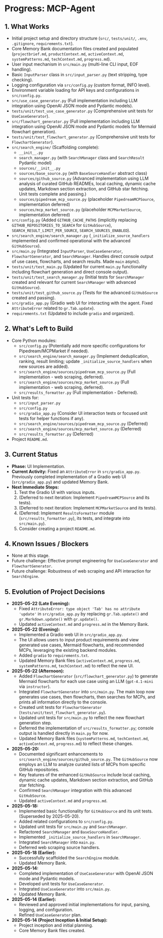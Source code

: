 # Progress: MCP-Agent

## 1. What Works

- Initial project setup and directory structure (`src/`, `tests/unit/`, `.env`, `.gitignore`, `requirements.txt`).
- Core Memory Bank documentation files created and populated (`projectbrief.md`, `productContext.md`, `activeContext.md`, `systemPatterns.md`, `techContext.md`, `progress.md`).
- User input mechanism in `src/main.py` (multi-line CLI input, EOF handling).
- Basic `InputParser` class in `src/input_parser.py` (text stripping, type checking).
- Logging configuration via `src/config.py` (custom format, INFO level).
- Environment variable loading for API keys and configurations in `src/config.py`.
- `src/use_case_generator.py` (Full implementation including LLM integration using OpenAI JSON mode and Pydantic models).
- `tests/unit/test_use_case_generator.py` (Comprehensive unit tests for `UseCaseGenerator`).
- `src/flowchart_generator.py` (Full implementation including LLM integration using OpenAI JSON mode and Pydantic models for Mermaid flowchart generation).
- `tests/unit/test_flowchart_generator.py` (Comprehensive unit tests for `FlowchartGenerator`).
- `src/search_engine/` (Scaffolding complete):
  - `__init__.py`
  - `search_manager.py` (with `SearchManager` class and `SearchResult` Pydantic model)
  - `sources/__init__.py`
  - `sources/base_source.py` (with `BaseSourceHandler` abstract class)
  - `sources/github_source.py` (Advanced implementation using LLM analysis of curated GitHub READMEs, local caching, dynamic cache updates, Markdown section extraction, and GitHub star fetching. Unit tests complete and passing.)
  - `sources/pipedream_mcp_source.py` (placeholder `PipedreamMCPSource`, implementation deferred)
  - `sources/mcp_market_source.py` (placeholder `MCPMarketSource`, implementation deferred)
- `src/config.py` (Added `GITHUB_CACHE_PATHS` (implicitly replacing `GITHUB_REPOSITORIES_TO_SEARCH` for `GitHubSource`), `SEARCH_RESULT_LIMIT_PER_SOURCE`, `SEARCH_SOURCES_ENABLED`).
- `src/search_engine/search_manager.py` (`_initialize_source_handlers` implemented and confirmed operational with the advanced `GitHubSource`).
- `src/main.py` (Integrated `InputParser`, `UseCaseGenerator`, `FlowchartGenerator`, and `SearchManager`. Handles direct console output of use cases, flowcharts, and search results. Made `main` async).
- `tests/unit/test_main.py` (Updated for current `main.py` functionality including flowchart generation and direct console output).
- `tests/unit/test_search_manager.py` (Initial tests for `SearchManager` created and relevant for current `SearchManager` with advanced `GitHubSource`).
- `tests/unit/test_github_source.py` (Tests for the advanced `GitHubSource` created and passing).
- `src/gradio_app.py` (Gradio web UI for interacting with the agent. Fixed `AttributeError` related to `gr.Tab.update`).
- `requirements.txt` (Updated to include `gradio` and organized).

## 2. What's Left to Build

- Core Python modules:
  - `src/config.py` (Potentially add more specific configurations for Pipedream/MCPMarket if needed).
  - `src/search_engine/search_manager.py` (Implement deduplication, ranking, result limiting; update `_initialize_source_handlers` when new sources are added).
  - `src/search_engine/sources/pipedream_mcp_source.py` (Full implementation - web scraping, deferred).
  - `src/search_engine/sources/mcp_market_source.py` (Full implementation - web scraping, deferred).
  - `src/results_formatter.py` (Full implementation - Deferred).
- Unit tests for:
  - `src/input_parser.py`
  - `src/config.py`
  - `src/gradio_app.py` (Consider UI interaction tests or focused unit tests for helper functions if any).
  - `src/search_engine/sources/pipedream_mcp_source.py` (Deferred)
  - `src/search_engine/sources/mcp_market_source.py` (Deferred)
  - `src/results_formatter.py` (Deferred)
- Project `README.md`.

## 3. Current Status

- **Phase:** UI Implementation.
- **Current Activity:** Fixed an `AttributeError` in `src/gradio_app.py`. Previously completed implementation of a Gradio web UI (`src/gradio_app.py`) and updated Memory Bank.
- **Next Immediate Steps:**
    1. Test the Gradio UI with various inputs.
    2. (Deferred to next iteration: Implement `PipedreamMCPSource` and its tests).
    3. (Deferred to next iteration: Implement `MCPMarketSource` and its tests).
    4. (Deferred: Implement `ResultsFormatter` module (`src/results_formatter.py`), its tests, and integrate into `src/main.py`).
    5. Consider creating a project `README.md`.

## 4. Known Issues / Blockers

- None at this stage.
- Future challenge: Effective prompt engineering for `UseCaseGenerator` and `FlowchartGenerator`.
- Future challenge: Robustness of web scraping and API interaction for `SearchEngine`.

## 5. Evolution of Project Decisions

- **2025-05-22 (Late Evening):**
  - Fixed `AttributeError: type object 'Tab' has no attribute 'update'` in `src/gradio_app.py` by replacing `gr.Tab.update()` and `gr.Markdown.update()` with `gr.update()`.
  - Updated `activeContext.md` and `progress.md` in the Memory Bank.
- **2025-05-22 (Evening):**
  - Implemented a Gradio web UI in `src/gradio_app.py`.
  - The UI allows users to input product requirements and view generated use cases, Mermaid flowcharts, and recommended MCPs, leveraging the existing backend modules.
  - Added `gradio` to `requirements.txt`.
  - Updated Memory Bank files (`activeContext.md`, `progress.md`, `systemPatterns.md`, `techContext.md`) to reflect the new UI.
- **2025-05-22 (Afternoon):**
  - Added `FlowchartGenerator` (`src/flowchart_generator.py`) to generate Mermaid flowcharts for each use case using an LLM (`gpt-4.1-mini` via `instructor`).
  - Integrated `FlowchartGenerator` into `src/main.py`. The main loop now generates use cases, then flowcharts, then searches for MCPs, and prints all information directly to the console.
  - Created unit tests for `FlowchartGenerator` (`tests/unit/test_flowchart_generator.py`).
  - Updated unit tests for `src/main.py` to reflect the new flowchart generation step.
  - Deferred the implementation of `src/results_formatter.py`; console output is handled directly in `main.py` for now.
  - Updated Memory Bank files (`systemPatterns.md`, `techContext.md`, `activeContext.md`, `progress.md`) to reflect these changes.
- **2025-05-20:**
  - Documented significant enhancements to `src/search_engine/sources/github_source.py`. The `GitHubSource` now employs an LLM to analyze curated lists of MCPs from specific GitHub repositories.
  - Key features of the enhanced `GitHubSource` include local caching, dynamic cache updates, Markdown section extraction, and GitHub star fetching.
  - Confirmed `SearchManager` integration with this advanced `GitHubSource`.
  - Updated `activeContext.md` and `progress.md`.
- **2025-05-18:**
  - Implemented basic functionality for `GitHubSource` and its unit tests. (Superseded by 2025-05-20).
  - Added related configurations to `src/config.py`.
  - Updated unit tests for `src/main.py` and `SearchManager`.
  - Refactored `SearchManager` and `BaseSourceHandler`.
  - Implemented `_initialize_source_handlers` in `SearchManager`.
  - Integrated `SearchManager` into `main.py`.
  - Deferred web scraping source handlers.
- **2025-05-18 (Earlier):**
  - Successfully scaffolded the `SearchEngine` module.
  - Updated Memory Bank.
- **2025-05-14:**
  - Completed implementation of `UseCaseGenerator` with OpenAI JSON mode and Pydantic models.
  - Developed unit tests for `UseCaseGenerator`.
  - Integrated `UseCaseGenerator` into `src/main.py`.
  - Updated Memory Bank.
- **2025-05-14 (Earlier):**
  - Reviewed and approved initial implementations for input, parsing, logging, and configuration.
  - Refined `UseCaseGenerator` plan.
- **2025-05-14 (Project Inception & Initial Setup):**
  - Project inception and initial planning.
  - Core Memory Bank files created.

